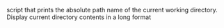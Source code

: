 script that prints the absolute path name of the current working directory.
Display current directory contents in a long format
